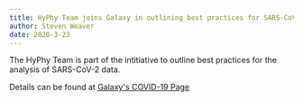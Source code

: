 ```yaml
---
title: HyPhy Team joins Galaxy in outlining best practices for SARS-CoV-2
author: Steven Weaver
date: 2020-3-23
---
```


The HyPhy Team is part of the intitiative to outline best practices for the analysis of SARS-CoV-2 data.

Details can be found at [Galaxy's COVID-19 Page](https://covid19.galaxyproject.org/)
